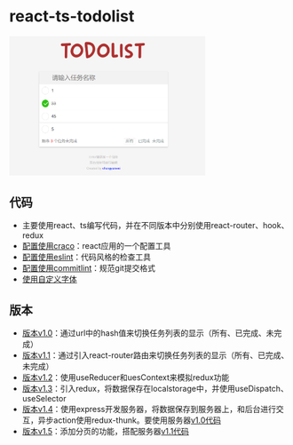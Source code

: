 # react-ts-todolist
<img src="./src/assets/preview.png" style="width:70%;" />

## 代码
- 主要使用react、ts编写代码，并在不同版本中分别使用react-router、hook、redux
- [配置使用craco](https://github.com/gsoft-inc/craco)：react应用的一个配置工具
- [配置使用eslint](https://juejin.cn/post/6950084849180868622)：代码风格的检查工具
- [配置使用commitlint](https://www.jianshu.com/p/c93fdb56c63d)：规范git提交格式
- [使用自定义字体](http://t.zoukankan.com/fjdingsd-p-5663561.html)

## 版本
- [版本v1.0](https://github.com/ChangYanwei/react-ts-todolist/tree/v1.0)：通过url中的hash值来切换任务列表的显示（所有、已完成、未完成）
- [版本v1.1](https://github.com/ChangYanwei/react-ts-todolist/tree/v1.1)：通过引入react-router路由来切换任务列表的显示（所有、已完成、未完成）
- [版本v1.2](https://github.com/ChangYanwei/react-ts-todolist/tree/v1.2)：使用useReducer和uesContext来模拟redux功能
- [版本v1.3](https://github.com/ChangYanwei/react-ts-todolist/tree/v1.3)：引入redux，将数据保存在localstorage中，并使用useDispatch、useSelector
- [版本v1.4](https://github.com/ChangYanwei/react-ts-todolist/tree/v1.4)：使用express开发服务器，将数据保存到服务器上，和后台进行交互，异步action使用redux-thunk。要使用服务器[v1.0代码](https://github.com/ChangYanwei/react-ts-todolist-serve/tree/v1.0)
- [版本v1.5](https://github.com/ChangYanwei/react-ts-todolist/tree/v1.5)：添加分页的功能，搭配服务器[v1.1代码](https://github.com/ChangYanwei/react-ts-todolist-serve/tree/v1.1)
